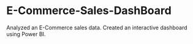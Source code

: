 # E-Commerce-Sales-DashBoard
Analyzed an E-Commerce sales data. Created an interactive dashboard using Power BI.
